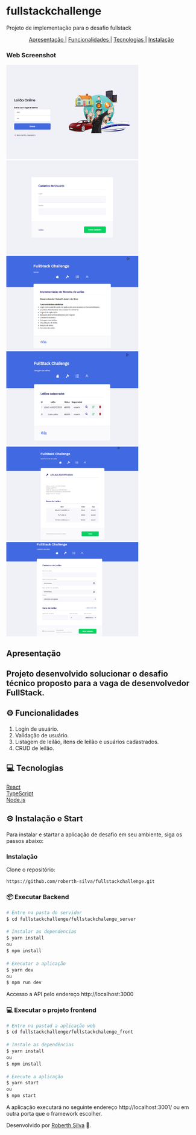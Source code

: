 # fullstackchallenge
Projeto de implementação para o desafio fullstack

<div align='center'>
<a href='#apresentacao'>Apresentação </a>|
<a href='#funcionalidades'>Funcionalidades </a>|
<a href='#tecnologias'>Tecnologias </a>|
<a href='#instalacao'>Instalação </a>
</div>

### Web Screenshot
<div>
   <img src="https://github.com/roberth-silva/fullstackchallenge/blob/master/appleilao1.PNG" width="350px" height="250px">
   <img src="https://github.com/roberth-silva/fullstackchallenge/blob/master/appleilao6.PNG" width="350px" height="250px">
   <img src="https://github.com/roberth-silva/fullstackchallenge/blob/master/appleilao2.PNG" width="350px" height="250px">
   <img src="https://github.com/roberth-silva/fullstackchallenge/blob/master/appleilao3.PNG" width="350px" height="250px">
   <img src="https://github.com/roberth-silva/fullstackchallenge/blob/master/appleilao4.PNG" width="350px" height="250px">
   <img src="https://github.com/roberth-silva/fullstackchallenge/blob/master/appleilao5.PNG" width="350px" height="250px">
   
</div>

## <p id='apresentacao'>Apresentação</p>
Projeto desenvolvido solucionar o desafio técnico proposto para a vaga de desenvolvedor FullStack.
---

## <p id='funcionalidades'> ⚙ Funcionalidades </p>
1. Login de usuário.
2. Validação de usuário.
3. Listagem de leilão, itens de leilão e usuários cadastrados.
4. CRUD de leilão.

## <p id='tecnologias'>💻 Tecnologias </p>

<a href='https://pt-br.reactjs.org/'>React</a>
<br/>
<a href='https://www.typescriptlang.org/'>TypeScript</a>
<br/>
<a href='https://nodejs.org/en/download/'>Node.js</a>
<br/>

## <p id='instalacao'> ⚙ Instalação e Start </p>
Para instalar e startar a aplicação de desafio em seu ambiente, siga os passos abaixo:

### Instalação

Clone o repositório:
```
https://github.com/roberth-silva/fullstackchallenge.git
```

### 📦 Executar Backend

```bash
# Entre na pasta do servidor
$ cd fullstackchallenge/fullstackchalenge_server

# Instalar as dependencias
$ yarn install
ou
$ npm install

# Executar a aplicação
$ yarn dev
ou
$ npm run dev
```
Accesso a API pelo endereço http://localhost:3000

### 💻 Executar o projeto frontend

```bash
# Entre na pastad a aplicação web
$ cd fullstackchallenge/fullstackchalenge_front

# Instale as dependências
$ yarn install
ou
$ npm install

# Execute a aplicação
$ yarn start
ou
$ npm start
```
A aplicação executará no seguinte endereço http://localhost:3001/ ou em outra porta que o framework escolher.


Desenvolvido por [Roberth Silva](https://github.com/roberth-silva) 🚀.
